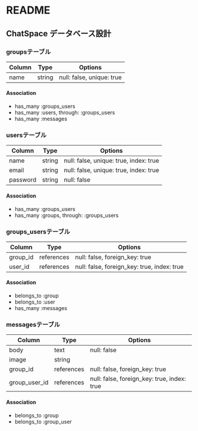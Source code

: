 # README

## ChatSpace データベース設計

### groupsテーブル
|Column|Type  |Options                  |
|------|------|-------------------------|
|name  |string|null: false, unique: true|
#### Association
- has_many :groups_users
- has_many :users, through: :groups_users
- has_many :messages

### usersテーブル
|Column  |Type  |Options                               |
|--------|------|--------------------------------------|
|name    |string|null: false, unique: true, index: true|
|email   |string|null: false, unique: true, index: true|
|password|string|null: false                           |
#### Association
- has_many :groups_users
- has_many :groups, through: :groups_users

### groups_usersテーブル
|Column  |Type      |Options                                    |
|--------|----------|-------------------------------------------|
|group_id|references|null: false, foreign_key: true             |
|user_id |references|null: false, foreign_key: true, index: true|
#### Association
- belongs_to :group
- belongs_to :user
- has_many   :messages

### messagesテーブル
|Column       |Type      |Options                                    |
|-------------|----------|-------------------------------------------|
|body         |text      |null: false                                |
|image        |string    |                                           |
|group_id     |references|null: false, foreign_key: true             |
|group_user_id|references|null: false, foreign_key: true, index: true|
#### Association
- belongs_to :group
- belongs_to :group_user
